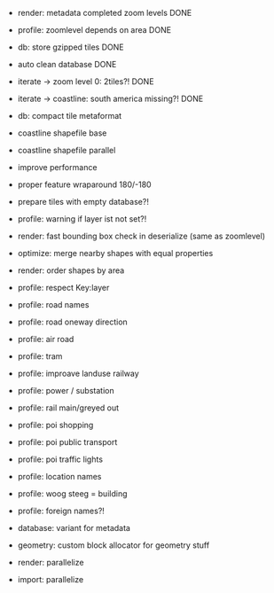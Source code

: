- render: metadata completed zoom levels DONE
- profile: zoomlevel depends on area DONE
- db: store gzipped tiles DONE
- auto clean database DONE
- iterate -> zoom level 0: 2tiles?! DONE
- iterate -> coastline: south america missing?! DONE

- db: compact tile metaformat

- coastline shapefile base
- coastline shapefile parallel
- improve performance 
- proper feature wraparound 180/-180

- prepare tiles with empty database?!

- profile: warning if layer ist not set?!
- render: fast bounding box check in deserialize (same as zoomlevel)

- optimize: merge nearby shapes with equal properties

- render: order shapes by area
- profile: respect Key:layer
- profile: road names
- profile: road oneway direction
- profile: air road
- profile: tram

- profile: improave landuse railway
- profile: power / substation
- profile: rail main/greyed out


- profile: poi shopping
- profile: poi public transport
- profile: poi traffic lights
- profile: location names
- profile: woog steeg = building
- profile: foreign names?!

- database: variant for metadata
- geometry: custom block allocator for geometry stuff
- render: parallelize
- import: parallelize
